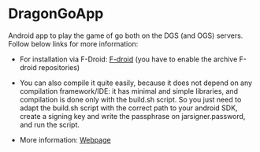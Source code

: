 DragonGoApp
===========

Android app to play the game of go both on the DGS (and OGS) servers.
Follow below links for more information:

* For installation via F-Droid: [F-droid](https://f-droid.org/repository/browse/?fdfilter=dragongoapp&fdid=fr.xtof54.dragonGoApp) (you have to enable the archive F-droid repositories)

* You can also compile it quite easily, because it does not depend on any compilation framework/IDE: it has minimal and simple libraries, and compilation is done only with the build.sh script. So you just need to adapt the build.sh script with the correct path to your android SDK, create a signing key and write the passphrase on jarsigner.password, and run the script.

* More information: [Webpage](http://cerisara.github.io/DragonGoApp/)

